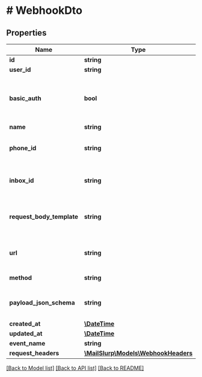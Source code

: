 # # WebhookDto

## Properties

Name | Type | Description | Notes
------------ | ------------- | ------------- | -------------
**id** | **string** | ID of the Webhook |
**user_id** | **string** | User ID of the Webhook |
**basic_auth** | **bool** | Does webhook expect basic authentication? If true it means you created this webhook with a username and password. MailSlurp will use these in the URL to authenticate itself. |
**name** | **string** | Name of the webhook | [optional]
**phone_id** | **string** | The phoneNumberId that the Webhook will be triggered by. If null then webhook triggered at account level or inbox level if inboxId set | [optional]
**inbox_id** | **string** | The inbox that the Webhook will be triggered by. If null then webhook triggered at account level or phone level if phoneId set | [optional]
**request_body_template** | **string** | Request body template for HTTP request that will be sent for the webhook. Use Moustache style template variables to insert values from the original event payload. | [optional]
**url** | **string** | URL of your server that the webhook will be sent to. The schema of the JSON that is sent is described by the payloadJsonSchema. |
**method** | **string** | HTTP method that your server endpoint must listen for |
**payload_json_schema** | **string** | Deprecated. Fetch JSON Schema for webhook using the getJsonSchemaForWebhookPayload method |
**created_at** | [**\DateTime**](\DateTime) | When the webhook was created |
**updated_at** | [**\DateTime**](\DateTime) |  |
**event_name** | **string** | Webhook trigger event name | [optional]
**request_headers** | [**\MailSlurp\Models\WebhookHeaders**](WebhookHeaders) |  | [optional]

[[Back to Model list]](../../README#models) [[Back to API list]](../../README#endpoints) [[Back to README]](../../README)
